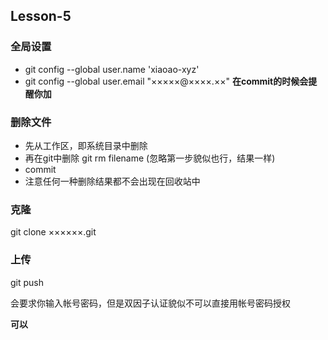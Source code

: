 ## Lesson-5


### 全局设置
  * git config --global user.name 'xiaoao-xyz'
  * git config --global user.email "×××××@××××.××"
  **在commit的时候会提醒你加**
  
### 删除文件
  * 先从工作区，即系统目录中删除
  * 再在git中删除 git rm filename (忽略第一步貌似也行，结果一样) 
  * commit
  * 注意任何一种删除结果都不会出现在回收站中
  
### 克隆
   git clone ××××××.git
   
### 上传
   git push
   
   会要求你输入帐号密码，但是双因子认证貌似不可以直接用帐号密码授权
   
   **可以**
